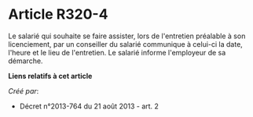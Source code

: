 # Article R320-4

Le salarié qui souhaite se faire assister, lors de l'entretien préalable à son licenciement, par un conseiller du salarié
communique à celui-ci la date, l'heure et le lieu de l'entretien. Le salarié informe l'employeur de sa démarche.

**Liens relatifs à cet article**

_Créé par_:

  - Décret n°2013-764 du 21 août 2013 - art. 2
